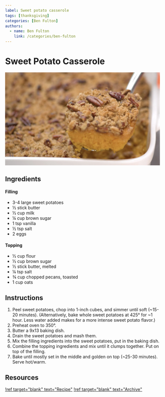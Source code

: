 ```yaml
---
label: Sweet potato casserole
tags: [thanksgiving]
categories: [Ben Fulton]
authors:
  - name: Ben Fulton
    link: /categories/ben-fulton
---
```


# Sweet Potato Casserole
![A classic Thanksgiving dish.](/static/banners/sweet-potato-casserole.jpg)

## Ingredients
#### Filling
- 3-4 large sweet potatoes
- ½ stick butter
- ½ cup milk
- ¼ cup brown sugar
- 1 tsp vanilla
- ½ tsp salt
- 2 eggs

#### Topping
- ½ cup flour
- ½ cup brown sugar
- ½ stick butter, melted
- ¼ tsp salt
- ¾ cup chopped pecans, toasted
- 1 cup oats

## Instructions
1. Peel sweet potatoes, chop into 1-inch cubes, and simmer until soft (~15-20 minutes). (Alternatively, bake whole sweet potatoes at 425° for ~1 hour. Less water added makes for a more intense sweet potato flavor.)
2. Preheat oven to 350°.
3. Butter a 9x13 baking dish.
4. Drain the sweet potatoes and mash them.
5. Mix the filling ingredients into the sweet potatoes, put in the baking dish.
6. Combine the topping ingredients and mix until it clumps together. Put on top of the filling.
7. Bake until mostly set in the middle and golden on top (~25-30 minutes). Serve hot/warm.

## Resources
[!ref target="blank" text="Recipe"](https://www.foodnetwork.com/recipes/food-network-kitchen/sweet-potato-casserole-3364945)
[!ref target="blank" text="Archive"](https://archive.is/Yt91R)
